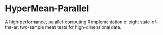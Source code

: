 # HyperMean-Parallel
A high-performance, parallel-computing R implementation of eight state-of-the-art two-sample mean tests for high-dimensional data.
